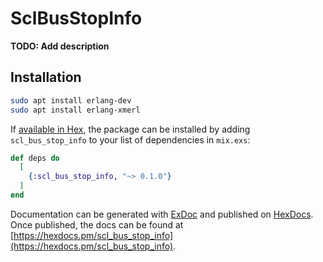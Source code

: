# SclBusStopInfo

**TODO: Add description**

## Installation

```bash
sudo apt install erlang-dev
sudo apt install erlang-xmerl
```

If [available in Hex](https://hex.pm/docs/publish), the package can be installed
by adding `scl_bus_stop_info` to your list of dependencies in `mix.exs`:

```elixir
def deps do
  [
    {:scl_bus_stop_info, "~> 0.1.0"}
  ]
end
```

Documentation can be generated with [ExDoc](https://github.com/elixir-lang/ex_doc)
and published on [HexDocs](https://hexdocs.pm). Once published, the docs can
be found at [https://hexdocs.pm/scl_bus_stop_info](https://hexdocs.pm/scl_bus_stop_info).

